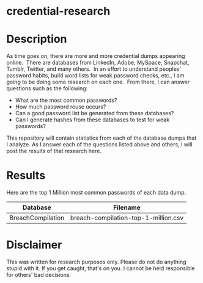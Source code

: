 # credential-research #

# Description #

As time goes on, there are more and more credential dumps appearing online.  There are databases from LinkedIn, Adobe, MySpace, Snapchat, Tumblr, Twitter, and many others.  In an effort to understand peoples' password habits, build word lists for weak password checks, etc., I am going to be doing some research on each one.  From there, I can answer questions such as the following:

* What are the most common passwords?
* How much password reuse occurs?
* Can a good password list be generated from these databases?
* Can I generate hashes from these databases to test for weak passwords?

This repository will contain statistics from each of the database dumps that I analyze.  As I answer each of the questions listed above and others, I will post the results of that research here.

# Results #

Here are the top 1 Million most common passwords of each data dump.

Database          | Filename
------------------|-------------------------------------
BreachCompilation | breach-compilation-top-1-million.csv

# Disclaimer #

This was written for research purposes only.  Please do not do anything stupid with it.  If you get caught, that's on you.  I cannot be held responsible for others' bad decisions.

